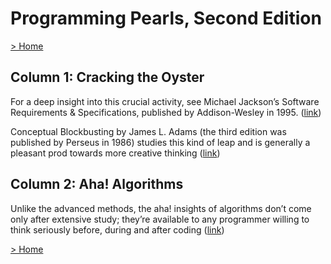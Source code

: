 # Programming Pearls, Second Edition

[> Home](../README.md)
## Column 1: Cracking the Oyster



For a deep insight into this crucial activity, see Michael Jackson’s Software Requirements & Specifications, published by Addison-Wesley in 1995.  ([link](https://learning.oreilly.com/library/view/-/9780134498058/ch01.html#dca076a1-6c37-417d-a3d0-f8cb752bb004))


Conceptual Blockbusting by James L. Adams (the third edition was published by Perseus in 1986) studies this kind of leap and is generally a pleasant prod towards more creative thinking ([link](https://learning.oreilly.com/library/view/-/9780134498058/ch01.html#5dfc424d-78ab-4909-b0d3-e427a5715810))

## Column 2: Aha! Algorithms



Unlike the advanced methods, the aha! insights of algorithms don’t come only after extensive study; they’re available to any programmer willing to think seriously before, during and after coding ([link](https://learning.oreilly.com/library/view/-/9780134498058/ch02.html#c4428f1a-2be6-4fc9-9479-359c196d8c7d))

[> Home](../README.md)